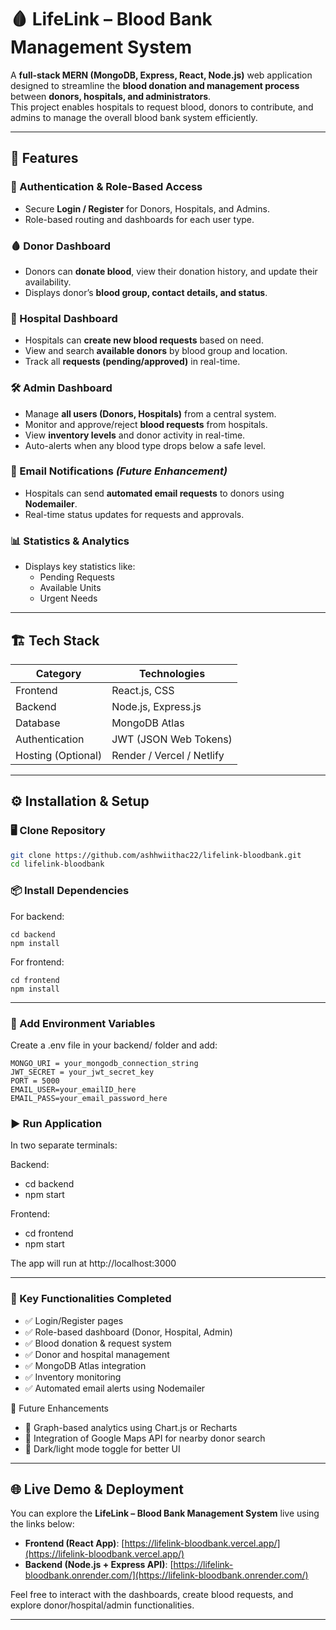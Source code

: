# 🩸 LifeLink – Blood Bank Management System

A **full-stack MERN (MongoDB, Express, React, Node.js)** web application designed to streamline the **blood donation and management process** between **donors, hospitals, and administrators**.  
This project enables hospitals to request blood, donors to contribute, and admins to manage the overall blood bank system efficiently.

---

## 🚀 Features

### 👤 Authentication & Role-Based Access
- Secure **Login / Register** for Donors, Hospitals, and Admins.  
- Role-based routing and dashboards for each user type.  

### 🩸 Donor Dashboard
- Donors can **donate blood**, view their donation history, and update their availability.  
- Displays donor’s **blood group, contact details, and status**.

### 🏥 Hospital Dashboard
- Hospitals can **create new blood requests** based on need.  
- View and search **available donors** by blood group and location.  
- Track all **requests (pending/approved)** in real-time.

### 🛠️ Admin Dashboard
- Manage **all users (Donors, Hospitals)** from a central system.  
- Monitor and approve/reject **blood requests** from hospitals.  
- View **inventory levels** and donor activity in real-time.  
- Auto-alerts when any blood type drops below a safe level.

### 📧 Email Notifications *(Future Enhancement)*
- Hospitals can send **automated email requests** to donors using **Nodemailer**.  
- Real-time status updates for requests and approvals.

### 📊 Statistics & Analytics
- Displays key statistics like:
  - Pending Requests
  - Available Units
  - Urgent Needs

---

## 🏗️ Tech Stack

| Category | Technologies |
|-----------|--------------|
| Frontend | React.js, CSS |
| Backend | Node.js, Express.js |
| Database | MongoDB Atlas |
| Authentication | JWT (JSON Web Tokens) |
| Hosting (Optional) | Render / Vercel / Netlify |



---

## ⚙️ Installation & Setup

### 🖥️ Clone Repository
```bash
git clone https://github.com/ashhwiithac22/lifelink-bloodbank.git
cd lifelink-bloodbank
```

### 📦 Install Dependencies
For backend:
```
cd backend
npm install
```

For frontend:
```
cd frontend
npm install
```

--- 

### 🔑 Add Environment Variables

Create a .env file in your backend/ folder and add:
```
MONGO_URI = your_mongodb_connection_string
JWT_SECRET = your_jwt_secret_key
PORT = 5000
EMAIL_USER=your_emailID_here
EMAIL_PASS=your_email_password_here
```
### ▶️ Run Application

In two separate terminals:

Backend:
- cd backend
- npm start

Frontend:
- cd frontend
- npm start

The app will run at http://localhost:3000

---

### 🧩 Key Functionalities Completed

- ✅ Login/Register pages
- ✅ Role-based dashboard (Donor, Hospital, Admin)
- ✅ Blood donation & request system
- ✅ Donor and hospital management
- ✅ MongoDB Atlas integration
- ✅ Inventory monitoring
- ✅ Automated email alerts using Nodemailer

🧠 Future Enhancements

- 🔹 Graph-based analytics using Chart.js or Recharts
- 🔹 Integration of Google Maps API for nearby donor search
- 🔹 Dark/light mode toggle for better UI


---
## 🌐 Live Demo & Deployment

You can explore the **LifeLink – Blood Bank Management System** live using the links below:

- **Frontend (React App)**: [https://lifelink-bloodbank.vercel.app/](https://lifelink-bloodbank.vercel.app/)  
- **Backend (Node.js + Express API)**: [https://lifelink-bloodbank.onrender.com/](https://lifelink-bloodbank.onrender.com/)  

Feel free to interact with the dashboards, create blood requests, and explore donor/hospital/admin functionalities.

---
